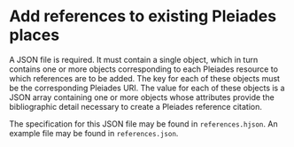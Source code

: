 # Add references to existing Pleiades places

A JSON file is required. It must contain a single object, which in turn contains one or more objects corresponding to each Pleiades resource to which references are to be added. The key for each of these objects must be the corresponding Pleiades URI. The value for each of these objects is a JSON array containing one or more objects whose attributes provide the bibliographic detail necessary to create a Pleiades reference citation.

The specification for this JSON file may be found in ```references.hjson```. An example file may be found in ```references.json```.
